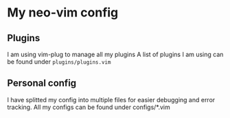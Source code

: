 # My neo-vim config

## Plugins
I am using vim-plug to manage all my plugins
A list of plugins I am using can be found under `plugins/plugins.vim`

## Personal config
I have splitted my config into multiple files for easier debugging
and error tracking.
All my configs can be found under configs/*.vim

